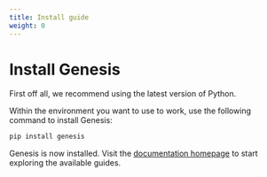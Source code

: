 ```yaml
---
title: Install guide
weight: 0
---
```

# Install Genesis

First off all, we recommend using the latest version of Python.

Within the environment you want to use to work, use the following command to install Genesis:

```bash
pip install genesis 
```

Genesis is now installed. Visit the [documentation homepage](/Genesis) to start exploring the available guides.
